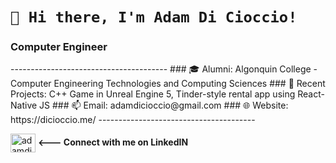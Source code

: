 `👋 Hi there, I'm Adam Di Cioccio!`
=====
<h3>Computer Engineer</h3>
---------------------------------------
 ### 🎓 Alumni: Algonquin College - Computer Engineering Technologies and Computing Sciences
 ### 🌱 Recent Projects: C++ Game in Unreal Engine 5, Tinder-style rental app using React-Native JS 
 ### 📫 Email: adamdicioccio@gmail.com
 ### 🌐 Website: https://dicioccio.me/
 ---------------------------------------
<p>
<a href="https://www.linkedin.com/in/adam-di-cioccio-9935631ba" target="blank"><img align="center" src="https://raw.githubusercontent.com/rahuldkjain/github-profile-readme-generator/master/src/images/icons/Social/linked-in-alt.svg" alt="adamdicioccio" height="30" width="40" /></a>
 <strong><--- Connect with me on LinkedIN</strong>
</p>

<!--
**adicioccio/adicioccio** is a ✨ _special_ ✨ repository because its `README.md` (this file) appears on your GitHub profile.

Here are some ideas to get you started:

- 🔭 I’m currently working on ...
- 🌱 I’m currently learning ...
- 👯 I’m looking to collaborate on ...
- 🤔 I’m looking for help with ...
- 💬 Ask me about ...
- 📫 How to reach me: ...
- 😄 Pronouns: ...
- ⚡ Fun fact: ...
-->
